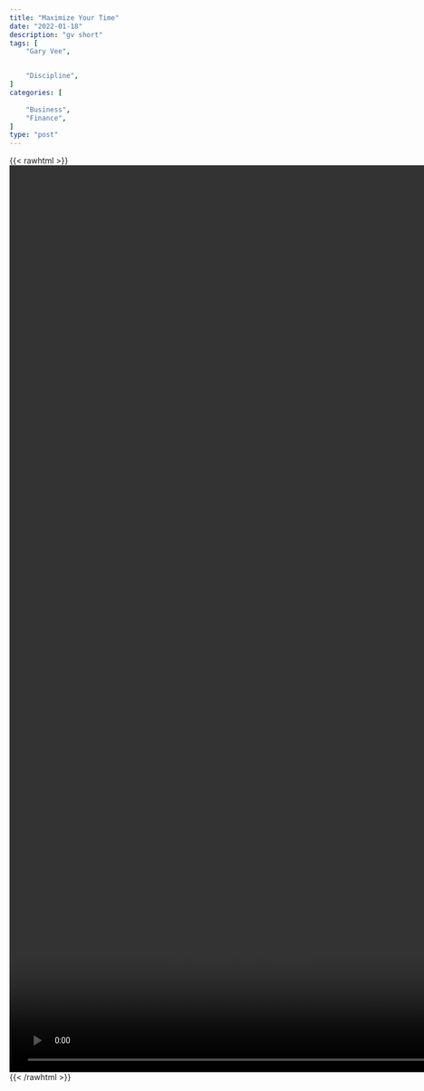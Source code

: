```yaml
---
title: "Maximize Your Time"
date: "2022-01-18"
description: "gv short"
tags: [
    "Gary Vee",


    "Discipline",
]
categories: [
    
    "Business",
    "Finance",
]
type: "post"
---
```

{{< rawhtml >}}
    <video style="height:40vh;width:auto" overflow="hidden" controls>
        <source src="https://clips.dev00ps.com/Gary%20Vee/maximize_time.mp4" type="video/mp4"> 
    </video>
{{< /rawhtml >}}
